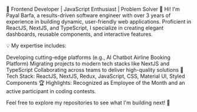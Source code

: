 

🌟 Frontend Developer | JavaScript Enthusiast | Problem Solver 🌟
Hi! I'm Payal Barfa, a results-driven software engineer with over 3 years of experience in building dynamic, user-friendly web applications. Proficient in ReactJS, NextJS, and TypeScript, I specialize in creating elegant dashboards, reusable components, and interactive features.

💡 My expertise includes:

Developing cutting-edge platforms (e.g., AI Chatbot Airline Booking Platform)
Migrating projects to modern tech stacks like NextJS and TypeScript
Collaborating across teams to deliver high-quality solutions
🎯 Tech Stack: ReactJS, NextJS, Redux, JavaScript, CSS, Material UI, Styled Components
🏆 Highlights: Recognized as Employee of the Month and an active participant in coding contests.

Feel free to explore my repositories to see what I'm building next! 🚀


